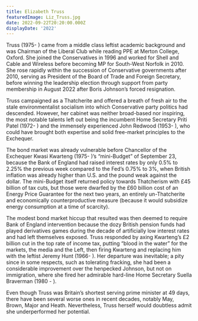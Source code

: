 ```yaml
---
title: Elizabeth Truss
featuredImage: Liz_Truss.jpg
date: 2022-09-22T20:20:00.000Z
displayDate: '2022'
---
```


Truss (1975- ) came from a middle class leftist academic background and was Chairman of the Liberal Club while reading PPE at Merton College, Oxford. She joined the Conservatives in 1996 and worked for Shell and Cable and Wireless before becoming MP for South-West Norfolk in 2010. She rose rapidly within the succession of Conservative governments after 2010, serving as President of the Board of Trade and Foreign Secretary, before winning the leadership election through support from party membership in August 2022 after Boris Johnson’s forced resignation.

Truss campaigned as a Thatcherite and offered a breath of fresh air to the stale environmentalist socialism into which Conservative party politics had descended. However, her cabinet was neither broad-based nor inspiring, the most notable talents left out being the incumbent Home Secretary Priti Patel (1972- ) and the immensely experienced John Redwood (1953- ), who could have brought both expertise and solid free-market principles to the Exchequer.

The bond market was already vulnerable before Chancellor of the Exchequer Kwasi Kwarteng (1975- )’s “mini-Budget” of September 23, because the Bank of England had raised interest rates by only 0.5% to 2.25% the previous week compared to the Fed’s 0.75% to 3%, when British inflation was already higher than U.S. and the pound weak against the dollar. The mini-Budget itself returned policy towards Thatcherism with £45 billion of tax cuts, but those were dwarfed by the £60 billion cost of an Energy Price Guarantee for the next two years, an entirely un-Thatcherite and economically counterproductive measure (because it would subsidize energy consumption at a time of scarcity).

The modest bond market hiccup that resulted was then deemed to require Bank of England intervention because the dozy British pension funds had played derivatives games during the decade of artificially low interest rates and had left themselves exposed. Truss responded by axing Kwarteng’s £2 billion cut in the top rate of income tax, putting “blood in the water” for the markets, the media and the Left, then firing Kwarteng and replacing him with the leftist Jeremy Hunt (1966- ). Her departure was inevitable; a pity since in some respects, such as tolerating fracking, she had been a considerable improvement over the henpecked Johnson, but not on immigration, where she fired her admirable hard-line Home Secretary Suella Braverman (1980 - ).

Even though Truss was Britain’s shortest serving prime minister at 49 days, there have been several worse ones in recent decades, notably May, Brown, Major and Heath. Nevertheless, Truss herself would doubtless admit she underperformed her potential.
